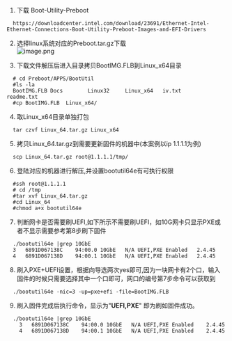 1. 下载 Boot-Utility-Preboot  
```
  https://downloadcenter.intel.com/download/23691/Ethernet-Intel-Ethernet-Connections-Boot-Utility-Preboot-Images-and-EFI-Drivers
```

2. 选择linux系统对应的Preboot.tar.gz下载  
  ![image.png](https://user-images.githubusercontent.com/19662303/168554709-41878891-d230-4c19-8e8b-99d001b51742.png)

3. 下载文件解压后进入目录拷贝BootIMG.FLB到Linux_x64目录  
```
  # cd Preboot/APPS/BootUtil
  #ls -la
  BootIMG.FLB Docs        Linux32     Linux_x64   iv.txt      readme.txt
  #cp BootIMG.FLB  Linux_x64/
```

4. 取Linux_x64目录单独打包  
```
  tar czvf Linux_64.tar.gz Linux_x64
```

5. 拷贝Linux_64.tar.gz到需要更新固件的机器中(本案例以ip 1.1.1.1为例)  
```
  scp Linux_64.tar.gz root@1.1.1.1/tmp/
```

6. 登陆对应的机器进行解压,并设置bootutil64e有可执行权限  
```
  #ssh root@1.1.1.1
  # cd /tmp
  #tar xvf Linux_64.tar.gz
  #cd Linux_64
  #chmod a+x bootutil64e
```

7. 判断网卡是否需要刷UEFI,如下所示不需要刷UEFI，如10G网卡只显示PXE或者不显示需要参考第8步刷下固件  
```
  ./bootutil64e |grep 10GbE
  3   6891D067138C    94:00.0 10GbE   N/A UEFI,PXE Enabled   2.4.45
  4   6891D067138D    94:00.1 10GbE   N/A UEFI,PXE Enabled   2.4.45
```

8. 刷入PXE+UEFI设置，根据向导选两次yes即可,因为一块网卡有2个口，输入固件的时候只需要选择其中一个口即可，网口的编号第7步命令可以获取到  
```
  ./bootutil64e -nic=3 -up=pxe+efi -file=BootIMG.FLB
```

9. 刷入固件完成后执行命令，显示为"**UEFI,PXE**" 即为刷如固件成功。  
```
  ./bootutil64e |grep 10GbE
    3   6891D067138C    94:00.0 10GbE   N/A UEFI,PXE Enabled    2.4.45
    4   6891D067138D    94:00.1 10GbE   N/A UEFI,PXE Enabled    2.4.45
```



